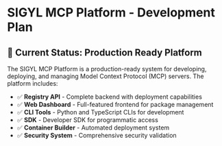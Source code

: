 # SIGYL MCP Platform - Development Plan

## 🎯 Current Status: Production Ready Platform

The SIGYL MCP Platform is a production-ready system for developing, deploying, and managing Model Context Protocol (MCP) servers. The platform includes:

- ✅ **Registry API** - Complete backend with deployment capabilities
- ✅ **Web Dashboard** - Full-featured frontend for package management  
- ✅ **CLI Tools** - Python and TypeScript CLIs for development
- ✅ **SDK** - Developer SDK for programmatic access
- ✅ **Container Builder** - Automated deployment system
- ✅ **Security System** - Comprehensive security validation

